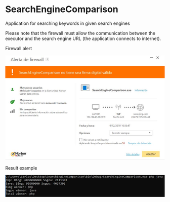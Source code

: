 # SearchEngineComparison
Application for searching keywords in given search engines

Please note that the firewall must allow the communication between the executor 
and the search engine URL (the application connects to internet).

Firewall alert

![Image description](https://github.com/cbehrs/SearchEngineComparison/blob/master/Firewall%20Alert.JPG)

Result example

![Image description](https://github.com/cbehrs/SearchEngineComparison/blob/master/Result%20example.JPG)
